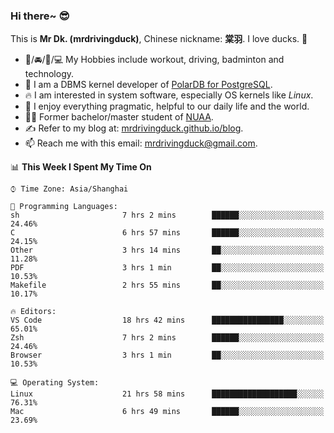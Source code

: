 ### Hi there~ 😎

This is **Mr Dk. (mrdrivingduck)**, Chinese nickname: **棠羽**. I love ducks. 🦆

- 💪/🚘/🏸/💻 My Hobbies include workout, driving, badminton and technology.
- 🍊 I am a DBMS kernel developer of [PolarDB for PostgreSQL](https://github.com/ApsaraDB/PolarDB-for-PostgreSQL).
- 🔥 I am interested in system software, especially OS kernels like *Linux*.
- 🔧 I enjoy everything pragmatic, helpful to our daily life and the world.
- 👨‍🎓 Former bachelor/master student of [NUAA](https://en.wikipedia.org/wiki/Nanjing_University_of_Aeronautics_and_Astronautics).
- ✍ Refer to my blog at: [mrdrivingduck.github.io/blog](https://www.mrdrivingduck.cn/blog/#/).
- 📫 Reach me with this email: [mrdrivingduck@gmail.com](mailto:mrdrivingduck@gmail.com).

<!--START_SECTION:waka-->
📊 **This Week I Spent My Time On** 

```text
⌚︎ Time Zone: Asia/Shanghai

💬 Programming Languages: 
sh                       7 hrs 2 mins        ██████░░░░░░░░░░░░░░░░░░░   24.46% 
C                        6 hrs 57 mins       ██████░░░░░░░░░░░░░░░░░░░   24.15% 
Other                    3 hrs 14 mins       ██░░░░░░░░░░░░░░░░░░░░░░░   11.28% 
PDF                      3 hrs 1 min         ██░░░░░░░░░░░░░░░░░░░░░░░   10.53% 
Makefile                 2 hrs 55 mins       ██░░░░░░░░░░░░░░░░░░░░░░░   10.17%

🔥 Editors: 
VS Code                  18 hrs 42 mins      ████████████████░░░░░░░░░   65.01% 
Zsh                      7 hrs 2 mins        ██████░░░░░░░░░░░░░░░░░░░   24.46% 
Browser                  3 hrs 1 min         ██░░░░░░░░░░░░░░░░░░░░░░░   10.53%

💻 Operating System: 
Linux                    21 hrs 58 mins      ███████████████████░░░░░░   76.31% 
Mac                      6 hrs 49 mins       ██████░░░░░░░░░░░░░░░░░░░   23.69%

```


<!--END_SECTION:waka-->

<!-- ![Mr Dk.'s GitHub Stats](https://github-readme-stats.vercel.app/api?username=mrdrivingduck&count_private&show_icons=true&theme=buefy) -->

<!-- ![Most Used Languages](https://github-readme-stats.vercel.app/api/top-langs/?username=mrdrivingduck&exclude_repo=mips32-CPU,snort-tcp-socket&theme=buefy&layout=compact&langs_count=10) -->


<!--
**mrdrivingduck/mrdrivingduck** is a ✨ _special_ ✨ repository because its `README.md` (this file) appears on your GitHub profile.

Here are some ideas to get you started:

- 🔭 I’m currently working on ...
- 🌱 I’m currently learning ...
- 👯 I’m looking to collaborate on ...
- 🤔 I’m looking for help with ...
- 💬 Ask me about ...
- 📫 How to reach me: ...
- 😄 Pronouns: ...
- ⚡ Fun fact: ...
-->
